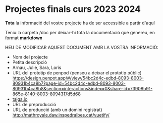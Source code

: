 # Projectes finals curs 2023 2024

**Tota** la informació del vostre projecte ha de ser accessible a partir d'aquí

Teniu la carpeta /doc per deixar-hi tota la documentació que genereu, en format __markdown__

HEU DE MODIFICAR AQUEST DOCUMENT AMB LA VOSTRA INFORMACIÖ:
* Nom del projecte
* Petita descripció
* Arnau, Julie, Sara, Loris
* URL del prototip de penpod (penseu a deixar el prototip públic) https://design.penpot.app/#/view/54bc2d4c-edbd-8093-8003-80931b4ca8b7?page-id=54bc2d4c-edbd-8093-8003-80931b4ca8b8&section=interactions&index=0&share-id=73908b91-865e-8140-8003-8094317d5d68 
* [taiga.io](https://tree.taiga.io/project/arnfergil-tr2-multiplicat-7-orejas)
* URL de preproducció 
* URL de producció (amb un domini registrat) http://mathroyale.daw.inspedralbes.cat/vuetify/



